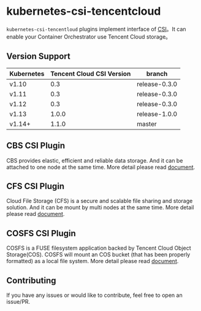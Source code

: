 # kubernetes-csi-tencentcloud

`kubernetes-csi-tencentloud` plugins implement interface of [CSI](https://github.com/container-storage-interface/spec)。It can enable your Container Orchestrator use Tencent Cloud storage。

## Version Support

| Kubernetes | Tencent Cloud CSI Version | branch |
| ------ | ------ | ------ |
| v1.10 | 0.3   |  release-0.3.0 |
| v1.11 | 0.3   |  release-0.3.0 |
| v1.12 | 0.3   |  release-0.3.0 |
| v1.13 | 1.0.0 | release-1.0.0  |
| v1.14+ | 1.1.0 | master        |


## CBS CSI Plugin

CBS provides elastic, efficient and reliable data storage. And it can be attached to one node at the same time. More detail please read [document](/docs/README_CBS.md).

## CFS CSI Plugin

Cloud File Storage (CFS) is a secure and scalable file sharing and storage solution. And it can be mount by multi nodes at the same time. More detail please read [document](/docs/README_CFS.md).

## COSFS CSI Plugin

COSFS is a FUSE filesystem application backed by Tencent Cloud Object Storage(COS). COSFS will mount an COS bucket (that has been properly formatted) as a local file system. More detail please read [document](/docs/README_COSFS.md).

## Contributing

If you have any issues or would like to contribute, feel free to open an issue/PR.